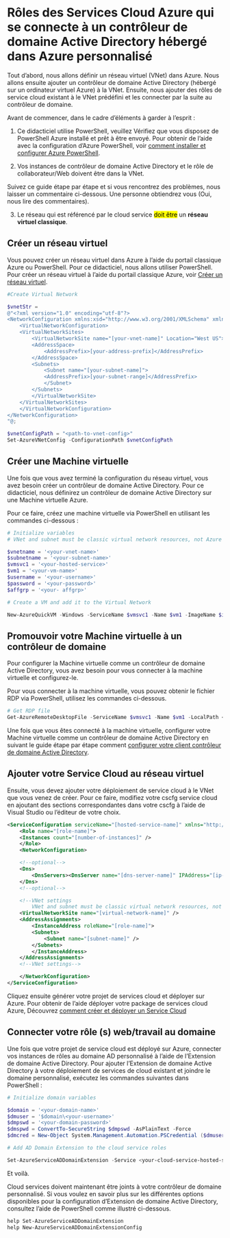 <properties
  pageTitle="Connecter un Service Cloud à un contrôleur de domaine personnalisé | Microsoft Azure"
  description="Découvrez comment connecter vos rôles web/travail à un domaine AD personnalisé à l’aide de PowerShell et l’Extension de domaine Active Directory"
  services="cloud-services"
  documentationCenter=""
  authors="Thraka"
  manager="timlt"
  editor=""/>

  <tags
    ms.service="cloud-services"
    ms.workload="tbd"
    ms.tgt_pltfrm="na"
    ms.devlang="na"
    ms.topic="article"
    ms.date="10/21/2016"
    ms.author="adegeo"/>

# <a name="connecting-azure-cloud-services-roles-to-a-custom-ad-domain-controller-hosted-in-azure"></a>Rôles des Services Cloud Azure qui se connecte à un contrôleur de domaine Active Directory hébergé dans Azure personnalisé

Tout d’abord, nous allons définir un réseau virtuel (VNet) dans Azure. Nous allons ensuite ajouter un contrôleur de domaine Active Directory (hébergé sur un ordinateur virtuel Azure) à la VNet. Ensuite, nous ajouter des rôles de service cloud existant à le VNet prédéfini et les connecter par la suite au contrôleur de domaine.

Avant de commencer, dans le cadre d’éléments à garder à l’esprit :

1.  Ce didacticiel utilise PowerShell, veuillez Vérifiez que vous disposez de PowerShell Azure installé et prêt à être envoyé. Pour obtenir de l’aide avec la configuration d’Azure PowerShell, voir [comment installer et configurer Azure PowerShell](../powershell-install-configure.md).

2.  Vos instances de contrôleur de domaine Active Directory et le rôle de collaborateur/Web doivent être dans la VNet.

Suivez ce guide étape par étape et si vous rencontrez des problèmes, nous laisser un commentaire ci-dessous. Une personne obtiendrez vous (Oui, nous lire des commentaires).

3. Le réseau qui est référencé par le cloud service <mark>doit être</mark> un **réseau virtuel classique**.

## <a name="create-a-virtual-network"></a>Créer un réseau virtuel

Vous pouvez créer un réseau virtuel dans Azure à l’aide du portail classique Azure ou PowerShell. Pour ce didacticiel, nous allons utiliser PowerShell. Pour créer un réseau virtuel à l’aide du portail classique Azure, voir [Créer un réseau virtuel](../virtual-network/virtual-networks-create-vnet-arm-pportal.md).

```powershell
#Create Virtual Network

$vnetStr =
@"<?xml version="1.0" encoding="utf-8"?>
<NetworkConfiguration xmlns:xsd="http://www.w3.org/2001/XMLSchema" xmlns:xsi="http://www.w3.org/2001/XMLSchema-instance" xmlns="http://schemas.microsoft.com/ServiceHosting/2011/07/NetworkConfiguration">
    <VirtualNetworkConfiguration>
    <VirtualNetworkSites>
        <VirtualNetworkSite name="[your-vnet-name]" Location="West US">
        <AddressSpace>
            <AddressPrefix>[your-address-prefix]</AddressPrefix>
        </AddressSpace>
        <Subnets>
            <Subnet name="[your-subnet-name]">
            <AddressPrefix>[your-subnet-range]</AddressPrefix>
            </Subnet>
        </Subnets>
        </VirtualNetworkSite>
    </VirtualNetworkSites>
    </VirtualNetworkConfiguration>
</NetworkConfiguration>
"@;

$vnetConfigPath = "<path-to-vnet-config>"
Set-AzureVNetConfig -ConfigurationPath $vnetConfigPath
```

## <a name="create-a-virtual-machine"></a>Créer une Machine virtuelle

Une fois que vous avez terminé la configuration du réseau virtuel, vous avez besoin créer un contrôleur de domaine Active Directory. Pour ce didacticiel, nous définirez un contrôleur de domaine Active Directory sur une Machine virtuelle Azure.

Pour ce faire, créez une machine virtuelle via PowerShell en utilisant les commandes ci-dessous :

```powershell
# Initialize variables
# VNet and subnet must be classic virtual network resources, not Azure Resource Manager resources.

$vnetname = '<your-vnet-name>'
$subnetname = '<your-subnet-name>'
$vmsvc1 = '<your-hosted-service>'
$vm1 = '<your-vm-name>'
$username = '<your-username>'
$password = '<your-password>'
$affgrp = '<your- affgrp>'

# Create a VM and add it to the Virtual Network

New-AzureQuickVM -Windows -ServiceName $vmsvc1 -Name $vm1 -ImageName $imgname -AdminUsername $username -Password $password -AffinityGroup $affgrp -SubnetNames $subnetname -VNetName $vnetname
```

## <a name="promote-your-virtual-machine-to-a-domain-controller"></a>Promouvoir votre Machine virtuelle à un contrôleur de domaine
Pour configurer la Machine virtuelle comme un contrôleur de domaine Active Directory, vous avez besoin pour vous connecter à la machine virtuelle et configurez-le.

Pour vous connecter à la machine virtuelle, vous pouvez obtenir le fichier RDP via PowerShell, utilisez les commandes ci-dessous.

```powershell
# Get RDP file
Get-AzureRemoteDesktopFile -ServiceName $vmsvc1 -Name $vm1 -LocalPath <rdp-file-path>
```

Une fois que vous êtes connecté à la machine virtuelle, configurer votre Machine virtuelle comme un contrôleur de domaine Active Directory en suivant le guide étape par étape comment [configurer votre client contrôleur de domaine Active Directory](http://social.technet.microsoft.com/wiki/contents/articles/12370.windows-server-2012-set-up-your-first-domain-controller-step-by-step.aspx).

## <a name="add-your-cloud-service-to-the-virtual-network"></a>Ajouter votre Service Cloud au réseau virtuel

Ensuite, vous devez ajouter votre déploiement de service cloud à le VNet que vous venez de créer. Pour ce faire, modifiez votre cscfg service cloud en ajoutant des sections correspondantes dans votre cscfg à l’aide de Visual Studio ou l’éditeur de votre choix.

```xml
<ServiceConfiguration serviceName="[hosted-service-name]" xmlns="http://schemas.microsoft.com/ServiceHosting/2008/10/ServiceConfiguration" osFamily="[os-family]" osVersion="*">
    <Role name="[role-name]">
    <Instances count="[number-of-instances]" />
    </Role>
    <NetworkConfiguration>

    <!--optional-->
    <Dns>
        <DnsServers><DnsServer name="[dns-server-name]" IPAddress="[ip-address]" /></DnsServers>
    </Dns>
    <!--optional-->

    <!--VNet settings
        VNet and subnet must be classic virtual network resources, not Azure Resource Manager resources.-->
    <VirtualNetworkSite name="[virtual-network-name]" />
    <AddressAssignments>
        <InstanceAddress roleName="[role-name]">
        <Subnets>
            <Subnet name="[subnet-name]" />
        </Subnets>
        </InstanceAddress>
    </AddressAssignments>
    <!--VNet settings-->

    </NetworkConfiguration>
</ServiceConfiguration>
```

Cliquez ensuite générer votre projet de services cloud et déployer sur Azure. Pour obtenir de l’aide déployer votre package de services cloud Azure, Découvrez [comment créer et déployer un Service Cloud](cloud-services-how-to-create-deploy.md#deploy)

## <a name="connect-your-webworker-roles-to-the-domain"></a>Connecter votre rôle (s) web/travail au domaine

Une fois que votre projet de service cloud est déployé sur Azure, connecter vos instances de rôles au domaine AD personnalisé à l’aide de l’Extension de domaine Active Directory. Pour ajouter l’Extension de domaine Active Directory à votre déploiement de services de cloud existant et joindre le domaine personnalisé, exécutez les commandes suivantes dans PowerShell :

```powershell
# Initialize domain variables

$domain = '<your-domain-name>'
$dmuser = '$domain\<your-username>'
$dmpswd = '<your-domain-password>'
$dmspwd = ConvertTo-SecureString $dmpswd -AsPlainText -Force
$dmcred = New-Object System.Management.Automation.PSCredential ($dmuser, $dmspwd)

# Add AD Domain Extension to the cloud service roles

Set-AzureServiceADDomainExtension -Service <your-cloud-service-hosted-service-name> -Role <your-role-name> -Slot <staging-or-production> -DomainName $domain -Credential $dmcred -JoinOption 35
```

Et voilà.

Cloud services doivent maintenant être joints à votre contrôleur de domaine personnalisé. Si vous voulez en savoir plus sur les différentes options disponibles pour la configuration d’Extension de domaine Active Directory, consultez l’aide de PowerShell comme illustré ci-dessous.

```powershell
help Set-AzureServiceADDomainExtension
help New-AzureServiceADDomainExtensionConfig
```
